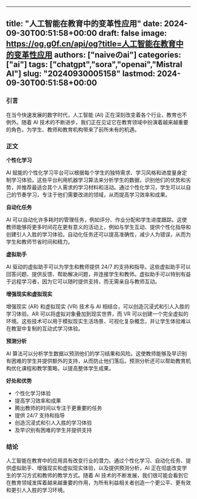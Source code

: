 
---
title: "人工智能在教育中的变革性应用"
date: 2024-09-30T00:51:58+00:00
draft: false
image: https://og.g0f.cn/api/og?title=人工智能在教育中的变革性应用
authors: ["naiveのai"]
categories: ["ai"]
tags: ["chatgpt","sora","openai","Mistral AI"]
slug: "20240930005158"
lastmod: 2024-09-30T00:51:58+00:00
---
### 引言

在当今快速发展的数字时代，人工智能 (AI) 正在深刻改变着各个行业，教育也不例外。随着 AI 技术的不断进步，我们正在见证它在教育领域中扮演着越来越重要的角色，为学生、教师和教育机构带来了前所未有的机遇。

### 正文

**个性化学习**

AI 赋能的个性化学习平台可以根据每个学生的独特需求、学习风格和进度量身定制学习体验。这些平台利用机器学习算法来分析学生的数据，识别他们的优势和劣势，并推荐最适合其个人需求的学习材料和活动。通过个性化学习，学生可以以自己的节奏学习，专注于他们需要改进的领域，从而提高学习效率和成果。

**自动化任务**

AI 可以自动化许多耗时的管理任务，例如评分、作业分配和学生进度跟踪。这使教师能够将更多时间花在更有意义的活动上，例如与学生互动、提供个性化指导和创建引人入胜的学习体验。自动化任务还可以提高准确性，减少人为错误，从而为学生和教师节省时间和精力。

**虚拟助手**

AI 驱动的虚拟助手可以为学生和教师提供 24/7 的支持和指导。这些虚拟助手可以回答问题、提供反馈、帮助解决问题，并连接学生和教师。虚拟助手可以特别有益于远程学习者，因为它可以随时提供支持，而无需亲自与教师互动。

**增强现实和虚拟现实**

增强现实 (AR) 和虚拟现实 (VR) 技术与 AI 相结合，可以创造沉浸式和引人入胜的学习体验。AR 可以将虚拟对象叠加到现实世界，而 VR 可以创建一个完全虚拟的环境。这些技术可以用于模拟现实生活场景、可视化复杂概念，并让学生体验难以在教室中复制的互动式学习体验。

**预测分析**

AI 算法可以分析学生数据以预测他们的学习结果和风险。这使教师能够及早识别有困难的学生并提供额外的支持，从而防止他们落后。预测分析还可以帮助教育机构优化课程和教学策略，以提高整体学生成果。

**好处和优势**

* 个性化学习体验
* 提高学习效率和成果
* 腾出教师的时间以专注于更重要的任务
* 提供 24/7 支持和指导
* 创造沉浸式和引人入胜的学习体验
* 及早识别有困难的学生并提供支持

### 结论

人工智能在教育中的应用具有改变行业的潜力。通过个性化学习、自动化任务、提供虚拟助手、增强现实和虚拟现实体验，以及提供预测分析，AI 正在彻底改变学生的学习方式和教师的教学方式。随着 AI 技术的不断发展，我们很可能会看到它在教育领域发挥着越来越重要的作用，为所有利益相关者创造一个更公平、更有效和更引人入胜的学习环境。